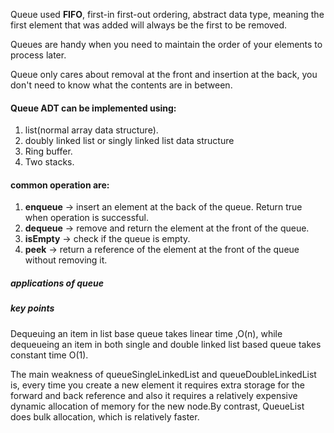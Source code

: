 Queue used **FIFO**, first-in first-out ordering, abstract data type, meaning the first element that was added will always be the first to be removed.

Queues are handy when you need to maintain the order of your elements to process later.

Queue only cares about removal at the front and insertion at the back, you don't need to know what the contents are in between.

#### Queue ADT can be implemented using:
1. list(normal array data structure).
2. doubly linked list or singly linked list data structure
3. Ring buffer. 
4. Two stacks.


#### common operation are:
1. **enqueue** -> insert an element at the back of the queue. Return true when operation is successful.
2. **dequeue** -> remove and return the element at the front of the queue.
3. **isEmpty** -> check if the queue is empty.
4. **peek** -> return a reference of the element at the front of the queue without removing it.


##### applications of queue 




##### key points
Dequeuing an item in list base queue takes linear time ,O(n), while dequeueing an item in both single and double linked list based queue takes constant time O(1).

The main weakness of queueSingleLinkedList and queueDoubleLinkedList is, every time you create a new element it requires extra storage for the forward and back reference and also it requires a relatively expensive dynamic allocation of memory for the new node.By contrast, QueueList does bulk allocation, which is relatively faster.
